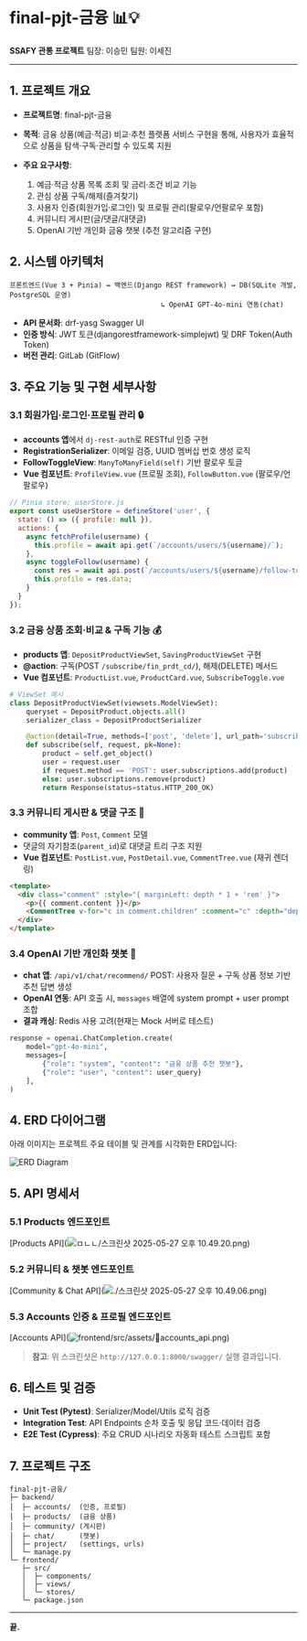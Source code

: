 # final-pjt-금융 📊💡

**SSAFY 관통 프로젝트**
팀장: 이승민
팀원: 이세진

---

## 1. 프로젝트 개요

* **프로젝트명**: final-pjt-금융
* **목적**: 금융 상품(예금·적금) 비교·추천 플랫폼 서비스 구현을 통해, 사용자가 효율적으로 상품을 탐색·구독·관리할 수 있도록 지원
* **주요 요구사항**:

  1. 예금·적금 상품 목록 조회 및 금리·조건 비교 기능
  2. 관심 상품 구독/해제(즐겨찾기)
  3. 사용자 인증(회원가입·로그인) 및 프로필 관리(팔로우/언팔로우 포함)
  4. 커뮤니티 게시판(글/댓글/대댓글)
  5. OpenAI 기반 개인화 금융 챗봇 (추천 알고리즘 구현)

## 2. 시스템 아키텍처

```text
프론트엔드(Vue 3 + Pinia) ↔ 백엔드(Django REST framework) ↔ DB(SQLite 개발, PostgreSQL 운영)
                                     ↳ OpenAI GPT-4o-mini 연동(chat)
```

* **API 문서화**: drf-yasg Swagger UI
* **인증 방식**: JWT 토큰(djangorestframework-simplejwt) 및 DRF Token(Auth Token)
* **버전 관리**: GitLab (GitFlow)

## 3. 주요 기능 및 구현 세부사항

### 3.1 회원가입·로그인·프로필 관리 🔒

* **accounts 앱**에서 `dj-rest-auth`로 RESTful 인증 구현
* **RegistrationSerializer**: 이메일 검증, UUID 멤버십 번호 생성 로직
* **FollowToggleView**: `ManyToManyField(self)` 기반 팔로우 토글
* **Vue 컴포넌트**: `ProfileView.vue` (프로필 조회), `FollowButton.vue` (팔로우/언팔로우)

```js
// Pinia store: userStore.js
export const useUserStore = defineStore('user', {
  state: () => ({ profile: null }),
  actions: {
    async fetchProfile(username) {
      this.profile = await api.get(`/accounts/users/${username}/`);
    },
    async toggleFollow(username) {
      const res = await api.post(`/accounts/users/${username}/follow-toggle/`);
      this.profile = res.data;
    }
  }
});
```

### 3.2 금융 상품 조회·비교 & 구독 기능 💰

* **products 앱**: `DepositProductViewSet`, `SavingProductViewSet` 구현
* **@action**: 구독(POST `/subscribe/fin_prdt_cd/`), 해제(DELETE) 메서드
* **Vue 컴포넌트**: `ProductList.vue`, `ProductCard.vue`, `SubscribeToggle.vue`

```python
# ViewSet 예시
class DepositProductViewSet(viewsets.ModelViewSet):
    queryset = DepositProduct.objects.all()
    serializer_class = DepositProductSerializer

    @action(detail=True, methods=['post', 'delete'], url_path='subscribe')
    def subscribe(self, request, pk=None):
        product = self.get_object()
        user = request.user
        if request.method == 'POST': user.subscriptions.add(product)
        else: user.subscriptions.remove(product)
        return Response(status=status.HTTP_200_OK)
```

### 3.3 커뮤니티 게시판 & 댓글 구조 📝

* **community 앱**: `Post`, `Comment` 모델
* 댓글의 자기참조(`parent_id`)로 대댓글 트리 구조 지원
* **Vue 컴포넌트**: `PostList.vue`, `PostDetail.vue`, `CommentTree.vue` (재귀 렌더링)

```html
<template>
  <div class="comment" :style="{ marginLeft: depth * 1 + 'rem' }">
    <p>{{ comment.content }}</p>
    <CommentTree v-for="c in comment.children" :comment="c" :depth="depth+1" />
  </div>
</template>
```

### 3.4 OpenAI 기반 개인화 챗봇 🤖

* **chat 앱**: `/api/v1/chat/recommend/` POST: 사용자 질문 + 구독 상품 정보 기반 추천 답변 생성
* **OpenAI 연동**: API 호출 시, `messages` 배열에 system prompt + user prompt 조합
* **결과 캐싱**: Redis 사용 고려(현재는 Mock 서버로 테스트)

```python
response = openai.ChatCompletion.create(
    model="gpt-4o-mini",
    messages=[
        {"role": "system", "content": "금융 상품 추천 챗봇"},
        {"role": "user", "content": user_query}
    ],
)
```

## 4. ERD 다이어그램

아래 이미지는 프로젝트 주요 테이블 및 관계를 시각화한 ERD입니다:

![ERD Diagram](https://kroki.io/dbml/svg/eNrVlM9OwkAQxu88xT6BB48eTBSI6UFKaPFiyGbpDrDS_eN2ihLjuzstpZRSongw8dJkv_l25_dNu43FPAU2jYYT9tFjTEk2V0tlkD279YyEPANvhAa2ET5ZCU8SaKHSxtp5u1ApcKXF8uD77PXi-mweTe-j_iQYx0E4Ot-IN1QPixt2W-6-UnK26yPzBDtMg-E4jIKYjyfhYNqPo2oDgtdcW4OrjJGdlAyFRy4FAiseqDQUgYxsaTV8--Ru9oUy3HmJPJHU9J303KjXHIra2nqeWG50WWmaDxJgwo0lgGr9YskjwWwr7HKtQc_BH1nexHa_zlyS8sTs-p_yh-Xkz-BfPNh23uJQg557mh_HrYMi2-EDqWtskVpx5L6upUxsaK_XZeSaP7p7CkYP_3b8Ff4vp98K_-fDp3cfdzOLHFf2m-uKCtPmbyOhiwhk3TMf_S2o7IGQJBfYvJq5kydqzdcPHx-HozOIzmZdMy0yVYA_CeGEJ-YOT9W7srWyXZLlC8uH1Qk=)

## 5. API 명세서

### 5.1 Products 엔드포인트

\[Products API]\(![ㅁㄴㄴ/스크린샷 2025-05-27 오후 10.49.20.png](<src/assets/스크린샷 2025-05-27 오후 10.49.20.png>))

### 5.2 커뮤니티 & 챗봇 엔드포인트

\[Community & Chat API]\(![./스크린샷 2025-05-27 오후 10.49.06.png](<src/assets/스크린샷 2025-05-27 오후 10.49.06.png>))

### 5.3 Accounts 인증 & 프로필 엔드포인트

\[Accounts API]\(![frontend/src/assets/accounts_api.png](image.png))

> **참고**: 위 스크린샷은 `http://127.0.0.1:8000/swagger/` 실행 결과입니다.

## 6. 테스트 및 검증

* **Unit Test (Pytest)**: Serializer/Model/Utils 로직 검증
* **Integration Test**: API Endpoints 순차 호출 및 응답 코드·데이터 검증
* **E2E Test (Cypress)**: 주요 CRUD 시나리오 자동화 테스트 스크립트 포함

## 7. 프로젝트 구조

```
final-pjt-금융/
├─ backend/
│  ├─ accounts/  (인증, 프로필)
│  ├─ products/  (금융 상품)
│  ├─ community/ (게시판)
│  ├─ chat/      (챗봇)
│  ├─ project/   (settings, urls)
│  └─ manage.py
└─ frontend/
   ├─ src/
   │  ├─ components/
   │  ├─ views/
   │  └─ stores/
   └─ package.json
```

---

**끝.**

